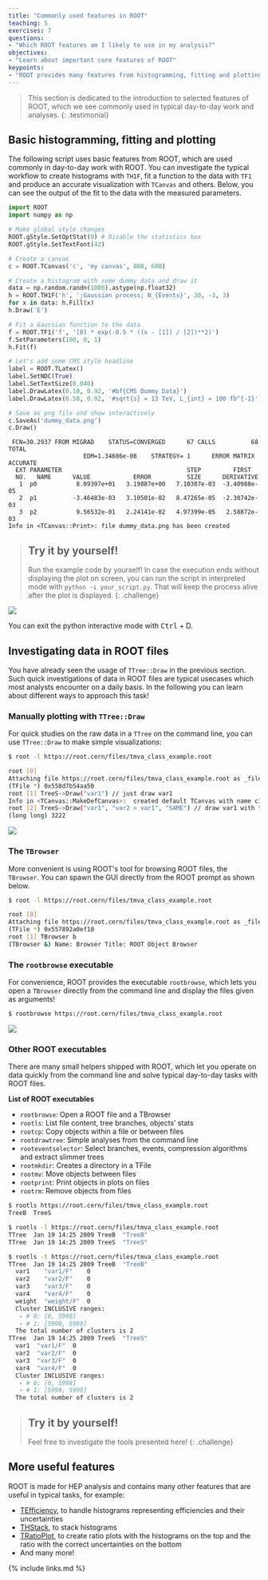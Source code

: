 ```yaml
---
title: "Commonly used features in ROOT"
teaching: 5
exercises: 7
questions:
- "Which ROOT features am I likely to use in my analysis?"
objectives:
- "Learn about important core features of ROOT"
keypoints:
- "ROOT provides many features from histogramming, fitting and plotting to investigating data interactively in C++ and Python"
---
```


> This section is dedicated to the introduction to selected features of ROOT, which we see commonly used in typical day-to-day work and analyses.
{: .testimonial}

## Basic histogramming, fitting and plotting

The following script uses basic features from ROOT, which are used commonly in day-to-day work with ROOT. You can investigate the typical workflow to create histograms with `TH1F`, fit a function to the data with `TF1` and produce an accurate visualization with `TCanvas` and others. Below, you can see the output of the fit to the data with the measured parameters.

```python
import ROOT
import numpy as np

# Make global style changes
ROOT.gStyle.SetOptStat(0) # Disable the statistics box
ROOT.gStyle.SetTextFont(42)

# Create a canvas
c = ROOT.TCanvas('c', 'my canvas', 800, 600)

# Create a histogram with some dummy data and draw it
data = np.random.randn(1000).astype(np.float32)
h = ROOT.TH1F('h', ';Gaussian process; N_{Events}', 30, -3, 3)
for x in data: h.Fill(x)
h.Draw('E')

# Fit a Gaussian function to the data
f = ROOT.TF1('f', '[0] * exp(-0.5 * ((x - [1]) / [2])**2)')
f.SetParameters(100, 0, 1)
h.Fit(f)

# Let's add some CMS style headline
label = ROOT.TLatex()
label.SetNDC(True)
label.SetTextSize(0.040)
label.DrawLatex(0.10, 0.92, '#bf{CMS Dummy Data}')
label.DrawLatex(0.58, 0.92, '#sqrt{s} = 13 TeV, L_{int} = 100 fb^{-1}')

# Save as png file and show interactively
c.SaveAs('dummy_data.png')
c.Draw()
```

```
 FCN=30.2937 FROM MIGRAD    STATUS=CONVERGED      67 CALLS          68 TOTAL
                     EDM=1.34686e-08    STRATEGY= 1      ERROR MATRIX ACCURATE
  EXT PARAMETER                                   STEP         FIRST
  NO.   NAME      VALUE            ERROR          SIZE      DERIVATIVE
   1  p0           8.09397e+01   3.19887e+00   7.10307e-03  -3.40988e-05
   2  p1          -3.46483e-03   3.10501e-02   8.47265e-05  -2.30742e-03
   3  p2           9.56532e-01   2.24141e-02   4.97399e-05   2.58872e-03
Info in <TCanvas::Print>: file dummy_data.png has been created
```

> ## Try it by yourself!
> Run the example code by yourself! In case the execution ends without displaying the plot on screen, you can run the script in interpreted mode with `python -i your_script.py`. That will keep the process alive after the plot is displayed.
{: .challenge}

![](../fig/dummy_data.png)

You can exit the python interactive mode with <kbd>Ctrl</kbd> + D.

## Investigating data in ROOT files

You have already seen the usage of `TTree::Draw` in the previous section. Such quick investigations of data in ROOT files are typical usecases which most analysts encounter on a daily basis. In the following you can learn about different ways to approach this task!

### Manually plotting with `TTree::Draw`

For quick studies on the raw data in a `TTree` on the command line, you can use `TTree::Draw` to make simple visualizations:

```bash
$ root -l https://root.cern/files/tmva_class_example.root

root [0]
Attaching file https://root.cern/files/tmva_class_example.root as _file0...
(TFile *) 0x558d7b54aa50
root [1] TreeS->Draw("var1") // just draw var1
Info in <TCanvas::MakeDefCanvas>:  created default TCanvas with name c1
root [2] TreeS->Draw("var1", "var2 > var1", "SAME") // draw var1 with the selection var2 > var1
(long long) 3222
```

<kbd>
<img src="../fig/trees_draw_2.png">
</kbd>

### The `TBrowser`

More convenient is using ROOT's tool for browsing ROOT files, the `TBrowser`. You can spawn the GUI directly from the ROOT prompt as shown below.

```bash
$ root -l https://root.cern/files/tmva_class_example.root

root [0]
Attaching file https://root.cern/files/tmva_class_example.root as _file0...
(TFile *) 0x557892a0ef10
root [1] TBrowser b
(TBrowser &) Name: Browser Title: ROOT Object Browser
```

### The `rootbrowse` executable

For convenience, ROOT provides the executable `rootbrowse`, which lets you open a `TBrowser` directly from the command line and display the files given as arguments!

```bash
$ rootbrowse https://root.cern/files/tmva_class_example.root
```

<kbd>
<img src="../fig/root_browser.png">
</kbd>

### Other ROOT executables

There are many small helpers shipped with ROOT, which let you operate on data quickly from the command line and solve typical day-to-day tasks with ROOT files.

**List of ROOT executables**
- `rootbrowse`: Open a ROOT file and a TBrowser
- `rootls`: List file content, tree branches, objects’ stats
- `rootcp`: Copy objects within a file or between files
- `rootdrawtree`: Simple analyses from the command line
- `rooteventselector`: Select branches, events, compression algorithms and extract slimmer trees
- `rootmkdir`: Creates a directory in a TFile
- `rootmv`: Move objects between files
- `rootprint`: Print objects in plots on files
- `rootrm`: Remove objects from files

```bash
$ rootls https://root.cern/files/tmva_class_example.root
TreeB  TreeS
```

```bash
$ rootls -l https://root.cern/files/tmva_class_example.root
TTree  Jan 19 14:25 2009 TreeB  "TreeB"
TTree  Jan 19 14:25 2009 TreeS  "TreeS"
```

```bash
$ rootls -t https://root.cern/files/tmva_class_example.root
TTree  Jan 19 14:25 2009 TreeB  "TreeB"
  var1    "var1/F"    0
  var2    "var2/F"    0
  var3    "var3/F"    0
  var4    "var4/F"    0
  weight  "weight/F"  0
  Cluster INCLUSIVE ranges:
   - # 0: [0, 5998]
   - # 1: [5999, 5999]
  The total number of clusters is 2
TTree  Jan 19 14:25 2009 TreeS  "TreeS"
  var1  "var1/F"  0
  var2  "var2/F"  0
  var3  "var3/F"  0
  var4  "var4/F"  0
  Cluster INCLUSIVE ranges:
   - # 0: [0, 5998]
   - # 1: [5999, 5999]
  The total number of clusters is 2
```


> ## Try it by yourself!
> Feel free to investigate the tools presented here!
{: .challenge}

<!-- We cooment this out as it probably needs ROOT >= 6.18  and/or it is too lenghty

## Interoperability with NumPy arrays

There are many reasons, for example machine learning applications, to want to export your data in Python to NumPy arrays. This is easily possible with ROOT and is part of RDataFrame. The code snippets below show you how to do this conversion and how to move the data to typical tools in the Python ecosystem, e.g., `numpy` and `pandas`.

> ## numpy and pandas
> Have you installed `numpy` and `pandas` or are you on a system which has them available? Normally, you can just run `pip install --user numpy pandas` to install missing packages! Another option is searching in your system package manager, they are typically available on all platforms.
{: .callout}

### Convert data in ROOT files to numpy arrays

The conversion feature is attached to the class RDataFrame. We will not introduce you here to this way to process data with ROOT because the following section is dedicated to RDataFrame. For now, just keep in mind that you call `AsNumpy`! The data is returned as a dictionary of one-dimensional numpy arrays.

```python
# Read out the data as a dictionary of numpy arrays
import ROOT
df = ROOT.RDataFrame('TreeS', 'https://root.cern/files/tmva_class_example.root')
columns = ['var1', 'var2', 'var3', 'var4']
# the following may not work in the VM or Docker out of the box
#but it is here for reference
data = df.AsNumpy(columns)
print('var1: {}'.format(data['var1']))
```

```
var1: [-1.1436108   2.1434433  -0.44391322 ...  0.37746507 -2.072639 -0.09141494]
```

### Move the data to numpy or pandas

The data can be passed naturally to any method in the Python ecosystem which processes numpy arrays. Below is an example that computes the mean of each column.

```python
# Apply numpy methods
import numpy as np
print('Means: {}'.format([np.mean(data[c]).item() for c in columns]))
```

```
Means: [0.18244409561157227, 0.28425973653793335, 0.3789360225200653, 0.7712161540985107]
```

Another interesting usecase is moving the dataset directly to a pandas dataframe. You can use the output of `AsNumpy` directly as input to its constructor.

```python
# Convert to a pandas dataframe
import pandas
pdf = pandas.DataFrame(data)
print(pdf)
```

```
          var1      var2      var3      var4
0    -1.143611 -0.822373 -0.495426 -0.629427
1     2.143443 -0.018923  0.267030  1.267493
2    -0.443913  0.486827  0.139535  0.611483
3     0.281100 -0.347094 -0.240525  0.347208
4     0.604006  0.151232  0.964091  1.227711
...        ...       ...       ...       ...
5995 -0.040650 -0.154212 -0.097715  0.440331
5996  0.099931 -1.183759  0.034616  0.644502
5997  0.377465 -0.030945  1.166082  0.728614
5998 -2.072639 -0.635586 -0.747371 -1.285679
5999 -0.091415  0.221271  0.569032  1.386130

[6000 rows x 4 columns]
```

> ## Try it by yourself!
> The statements are very short, you can just copy paste them into the Python prompt. Feel free to investigate what you can do with `AsNumpy`! Further information can be found [here](https://root.cern/doc/master/df026__AsNumpyArrays_8py.html).
{: .challenge}



## ROOT in Jupyter notebooks

ROOT provides a deep integration with Jupyter notebooks. You can start a Jupyter notebook server including ROOT features with the following command:

```bash
root --notebook
```

Alternatively, you can go to [https://swan.cern.ch](https://swan.cern.ch), which provides Jupyter notebooks integrated with CERN's cloud storage as a web service. Note that you may have to visit [https://cernbox.cern.ch](https://cernbox.cern.ch) first at least once with your user account to create your CERNBox space!

### Python kernel

Jupyter is often use to edit Python code interactively. By creating a new notebook with a Python kernel, you will see something similar to the screenshot below and you can work interactively with Python in the browser!

<kbd>
<img src="../fig/jupyter_python.png">
</kbd>

### C++ kernel

ROOT provides a Jupyter C++ kernel, which behaves similarly to the Python kernel but for C++! Similar to the ROOT prompt, you can work interactively with C++ in the notebook. Just select the C++ kernel in the drop-down menu!

<kbd>
<img src="../fig/jupyter_cpp.png">
</kbd>

### JSROOT

Another feature of ROOT is the `%jsroot on` magic, which enables ROOT's JavaScript integration! This allows you to interact with the visualization such as you are used to it from the interactive graphics in the Python prompt.

Because it's JavaScript, we can also embed these plots easily in any website. You can find an interactive version of the plot from the top of this section at the bottom of the page. For example, you can zoom in, add grid lines or get detailed information about the data points, right here!

<kbd>
<img src="../fig/jupyter_jsroot.png">
</kbd>

<script src="https://root.cern/js/5.8.1/scripts/JSRootCore.min.js" type="text/javascript"></script>
<script type='text/javascript'>
 var filename = "../fig/gauss.root";
 JSROOT.OpenFile(filename, function(file) {
    file.ReadObject("c;1", function(obj) {
       JSROOT.draw("drawing", obj, "");
    });
 });
</script>
<div id="drawing" style="width: 800px; height:600px"></div>

> ## Try it by yourself!
> Either run Jupyter locally via `root --notebook` or go to [https://swan.cern.ch](https://swan.cern.ch) to try ROOT in a Jupyter notebook!
{: .challenge}

-->

## More useful features

ROOT is made for HEP analysis and contains many other features that are useful in typical tasks, for example:

* [TEfficiency](https://root.cern.ch/doc/master/classTEfficiency.html), to handle histograms representing efficiencies and their uncertainties
* [THStack](https://root.cern.ch/doc/master/classTHStack.html), to stack histograms
* [TRatioPlot](https://root.cern.ch/doc/master/classTRatioPlot.html), to create ratio plots with the histograms on the top and the ratio with the correct uncertainties on the bottom
* And many more!

{% include links.md %}

